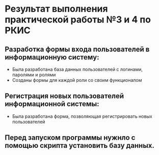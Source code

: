 # Результат выполнения практической работы №3 и 4 по РКИС

## Разработка формы входа пользователей в информационную систему: 
* Была разработана база данных пользователей с логинами, паролями и ролями
* Созданы формы для каждой роли со своим функционалом
## Регистрация новых пользователей информационной системы:
* Была разработана форма, позволяющая регистрировать новых пользователей

## Перед запуском программы нужнло с помощью скрипта установить базу данных.
